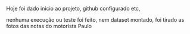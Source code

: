 Hoje foi dado inicio ao projeto, github configurado etc,

nenhuma execução ou teste foi feito, nem dataset montado, foi tirado as fotos das notas do motorista Paulo